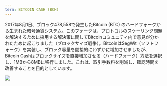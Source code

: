 ```yaml
---
term: BITCOIN CASH (BCH)
---
```


2017年8月1日、ブロック478,558で発生したBitcoin (BTC) のハードフォークから生まれた暗号通貨システム。このフォークは、プロトコルのスケーリング問題を解決するために採用する解決策に関してBitcoinコミュニティ内で意見が分かれたために起こりました（ブロックサイズ戦争）。BitcoinはSegWit（ソフトフォーク）を実装し、ブロック容量を間接的にわずかに増加させましたが、Bitcoin Cashはブロックサイズを直接増加させる（ハードフォーク）方法を選択し、1MBから8MBに移行しました。これは、取引手数料を削減し、確認時間を改善することを目的としています。

![](../../dictionnaire/assets/49.png)